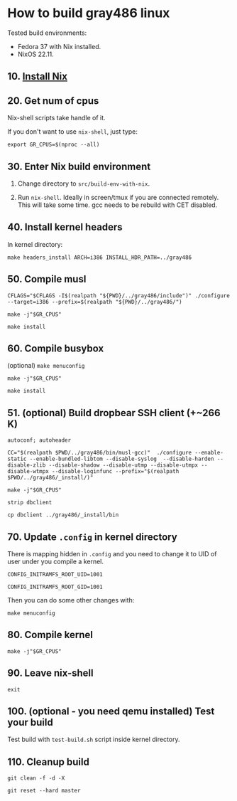 
How to build gray486 linux
==========================

Tested build environments:

- Fedora 37 with Nix installed.
- NixOS 22.11.

**10.** [Install Nix](https://nixos.org/manual/nix/stable/installation/installing-binary.html#multi-user-installation)
----------------------------------------------------------------------------------------

**20.** Get num of cpus
-----------------------

Nix-shell scripts take handle of it.

If you don't want to use `nix-shell`, just type:

`export GR_CPUS=$(nproc --all)`

**30.** Enter Nix build environment
-----------------------------------

1. Change directory to `src/build-env-with-nix`.

2. Run `nix-shell`. Ideally in screen/tmux if you are connected remotely. This will take some time. gcc needs to be rebuild with CET disabled.

**40.** Install kernel headers
------------------------------

In kernel directory:

`make headers_install ARCH=i386 INSTALL_HDR_PATH=../gray486`

**50.** Compile musl
--------------------

`CFLAGS="$CFLAGS -I$(realpath "${PWD}/../gray486/include")" ./configure --target=i386 --prefix=$(realpath "${PWD}/../gray486/")`

`make -j"$GR_CPUS"`

`make install`


**60.** Compile busybox
-----------------------

(optional) `make menuconfig`

`make -j"$GR_CPUS"`

`make install`

**51.** (optional) Build dropbear SSH client (+~266 K)
------------------------------------------------------

`autoconf; autoheader`

`CC="$(realpath $PWD/../gray486/bin/musl-gcc)"  ./configure --enable-static --enable-bundled-libtom --disable-syslog  --disable-harden --disable-zlib --disable-shadow --disable-utmp --disable-utmpx --disable-wtmpx --disable-loginfunc --prefix="$(realpath $PWD/../gray486/_install/)"`

`make -j"$GR_CPUS"`

`strip dbclient`

`cp dbclient ../gray486/_install/bin`


**70.** Update `.config` in kernel directory
--------------------------------------------

There is mapping hidden in `.config` and you need to change it
to UID of user under you compile a kernel.

`CONFIG_INITRAMFS_ROOT_UID=1001`

`CONFIG_INITRAMFS_ROOT_GID=1001`

Then you can do some other changes with:

`make menuconfig`

**80.** Compile kernel
----------------------

`make -j"$GR_CPUS"`

**90.** Leave nix-shell
-----------------------

`exit`


**100.** (optional - you need qemu installed) Test your build
------------------------------------------------------------

Test build with `test-build.sh` script inside kernel directory.

**110.** Cleanup build
---------------------

`git clean -f -d -X`

`git reset --hard master`
